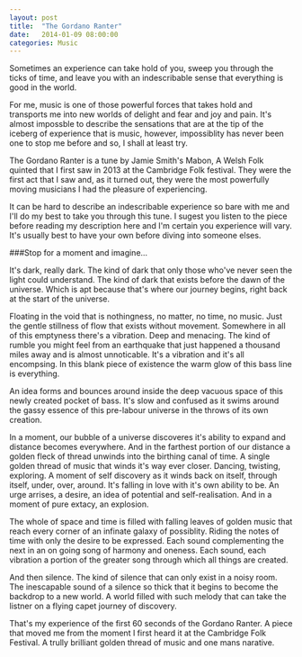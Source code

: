 ```yaml
---
layout: post
title:  "The Gordano Ranter"
date:   2014-01-09 08:00:00
categories: Music
---
```


Sometimes an experience can take hold of you, sweep you through the ticks of time, and leave you with an indescribable sense that everything is good in the world.

For me, music is one of those powerful forces that takes hold and transports me into new worlds of delight and fear and joy and pain. It's almost impossble to describe the sensations that are at the tip of the iceberg of experience that is music, however, impossiblity has never been one to stop me before and so, I shall at least try.

The Gordano Ranter is a tune by Jamie Smith's Mabon, A Welsh Folk quinted that I first saw in 2013 at the Cambridge Folk festival.
They were the first act that I saw and, as it turned out, they were the most powerfully moving musicians I had the pleasure of experiencing.

It can be hard to describe an indescribable experience so bare with me and I'll do my best to take you through this tune. I sugest you listen to the piece before reading my description here and I'm certain you experience will vary. It's usually best to have your own before diving into someone elses.

###Stop for a moment and imagine...

It's dark, really dark. The kind of dark that only those who've never seen the light could understand. The kind of dark that exists before the dawn of the universe. Which is apt because that's where our journey begins, right back at the start of the universe.

Floating in the void that is nothingness, no matter, no time, no music. Just the gentle stillness of flow that exists without movement. Somewhere in all of this emptyness there's a vibration. Deep and menacing. The kind of rumble you might feel from an earthquake that just happened a thousand miles away and is almost unnoticable. It's a vibration and it's all encompsing. In this blank piece of existence the warm glow of this bass line is everything.

An idea forms and bounces around inside the deep vacuous space of this newly created pocket of bass. It's slow and confused as it swims around the gassy essence of this pre-labour universe in the throws of its own creation.

In a moment, our bubble of a universe discoveres it's ability to expand and distance becomes everywhere. And in the farthest portion of our distance a golden fleck of thread unwinds into the birthing canal of time. A single golden thread of music that winds it's way ever closer. Dancing, twisting, exploring. A moment of self discovery as it winds back on itself, through itself, under, over, around. It's falling in love with it's own ability to be. An urge arrises, a desire, an idea of potential and self-realisation. And in a moment of pure extacy, an explosion.

The whole of space and time is filled with falling leaves of golden music that reach every corner of an infinate galaxy of possiblity. Riding the notes of time with only the desire to be expressed. Each sound complementing the next in an on going song of harmony and oneness. Each sound, each vibration a portion of the greater song through which all things are created.

And then silence. The kind of silence that can only exist in a noisy room. The inescapable sound of a silence so thick that it begins to become the backdrop to a new world. A world filled with such melody that can take the listner on a flying capet journey of discovery.

That's my experience of the first 60 seconds of the Gordano Ranter. A piece that moved me from the moment I first heard it at the Cambridge Folk Festival. A trully brilliant golden thread of music and one mans narative.

 

